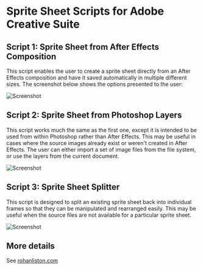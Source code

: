 # Sprite Sheet Scripts for Adobe Creative Suite

## Script 1: Sprite Sheet from After Effects Composition

This script enables the user to create a sprite sheet directly from an After Effects composition and have it saved automatically in multiple different sizes. The screenshot below shows the options presented to the user:

![Screenshot](http://www.rohanliston.com/images/images/article_images/sprite_sheet_tools/dialog_03.png)

## Script 2: Sprite Sheet from Photoshop Layers

This script works much the same as the first one, except it is intended to be used from within Photoshop rather than After Effects. This may be useful in cases where the source images already exist or weren't created in After Effects. The user can either import a set of image files from the file system, or use the layers from the current document.

![Screenshot](http://www.rohanliston.com/images/images/article_images/sprite_sheet_tools/dialog_04.png)

## Script 3: Sprite Sheet Splitter

This script is designed to split an existing sprite sheet back into individual frames so that they can be manipulated and rearranged easily. This may be useful when the source files are not available for a particular sprite sheet.

![Screenshot](http://www.rohanliston.com/images/images/article_images/sprite_sheet_tools/dialog_05.png)

## More details

See [rohanliston.com](http://www.rohanliston.com/portfolio/just-for-fun?id=23)